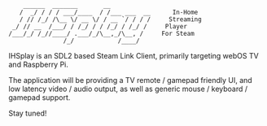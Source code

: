 ```
    ______  _______       __
   /  _/ / / / ___/____  / /___ ___  __      In-Home
   / // /_/ /\__ \/ __ \/ / __ `/ / / /     Streaming
 _/ // __  /___/ / /_/ / / /_/ / /_/ /     Player
/___/_/ /_//____/ .___/_/\__,_/\__, /     For Steam
               /_/            /____/
```

IHSplay is an SDL2 based Steam Link Client, primarily targeting webOS TV
and Raspberry Pi.

The application will be providing a TV remote / gamepad friendly UI, and
low latency video / audio output, as well as generic mouse / keyboard /
gamepad support.

Stay tuned!